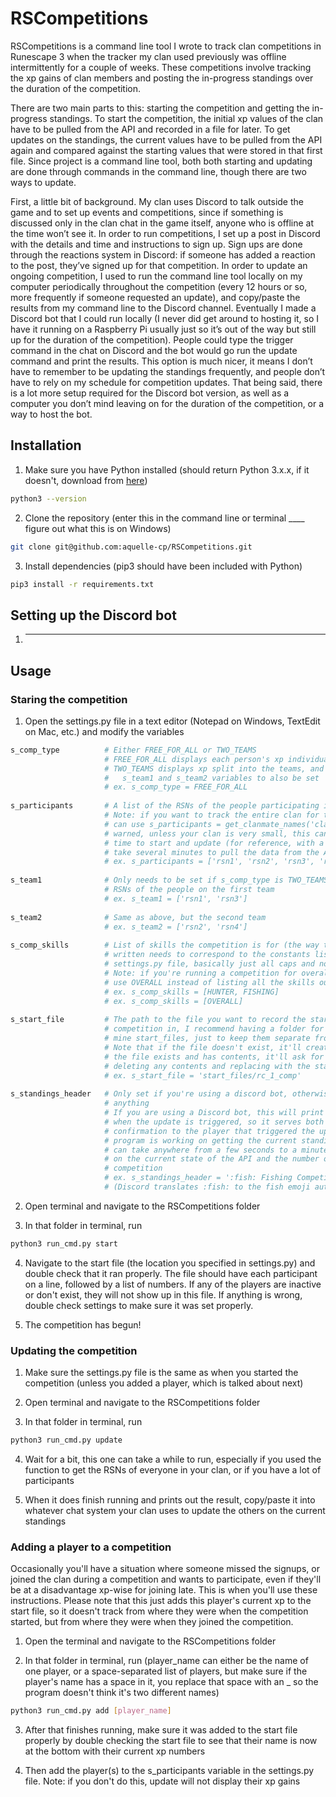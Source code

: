# RSCompetitions

RSCompetitions is a command line tool I wrote to track clan competitions in Runescape 3 when the tracker my clan used previously was offline intermittently for a couple of weeks. These competitions involve tracking the xp gains of clan members and posting the in-progress standings over the duration of the competition. 

There are two main parts to this: starting the competition and getting the in-progress standings. To start the competition, the initial xp values of the clan have to be pulled from the API and recorded in a file for later. To get updates on the standings, the current values have to be pulled from the API again and compared against the starting values that were stored in that first file. Since project is a command line tool, both both starting and updating are done through commands in the command line, though there are two ways to update.

First, a little bit of background. My clan uses Discord to talk outside the game and to set up events and competitions, since if something is discussed only in the clan chat in the game itself, anyone who is offline at the time won’t see it. In order to run competitions, I set up a post in Discord with the details and time and instructions to sign up. Sign ups are done through the reactions system in Discord: if someone has added a reaction to the post, they’ve signed up for that competition. In order to update an ongoing competition, I used to run the command line tool locally on my computer periodically throughout the competition (every 12 hours or so, more frequently if someone requested an update), and copy/paste the results from my command line to the Discord channel. Eventually I made a Discord bot that I could run locally (I never did get around to hosting it, so I have it running on a Raspberry Pi usually just so it’s out of the way but still up for the duration of the competition). People could type the trigger command in the chat on Discord and the bot would go run the update command and print the results. This option is much nicer, it means I don’t have to remember to be updating the standings frequently, and people don’t have to rely on my schedule for competition updates. That being said, there is a lot more setup required for the Discord bot version, as well as a computer you don’t mind leaving on for the duration of the competition, or a way to host the bot.

## Installation

1. Make sure you have Python installed (should return Python 3.x.x, if it doesn't, download from [here](https://www.python.org/downloads/))
```bash
python3 --version
```

2. Clone the repository (enter this in the command line or terminal ____ figure out what this is on Windows)
```bash
git clone git@github.com:aquelle-cp/RSCompetitions.git
```

3. Install dependencies (pip3 should have been included with Python)
```bash
pip3 install -r requirements.txt
```

## Setting up the Discord bot

1. ____

## Usage

### Staring the competition

1. Open the settings.py file in a text editor (Notepad on Windows, TextEdit on Mac, etc.) and modify the variables
```python
s_comp_type          # Either FREE_FOR_ALL or TWO_TEAMS
                     # FREE_FOR_ALL displays each person's xp individually
                     # TWO_TEAMS displays xp split into the teams, and requires the
                     #   s_team1 and s_team2 variables to also be set
                     # ex. s_comp_type = FREE_FOR_ALL
                     
s_participants       # A list of the RSNs of the people participating in the competition
                     # Note: if you want to track the entire clan for the competition, you
                     # can use s_participants = get_clanmate_names('clan name'), but be
                     # warned, unless your clan is very small, this can make it take a long
                     # time to start and update (for reference, with a clan of 40 it would
                     # take several minutes to pull the data from the API and update)
                     # ex. s_participants = ['rsn1', 'rsn2', 'rsn3', 'rsn4']
                     
s_team1              # Only needs to be set if s_comp_type is TWO_TEAMS, a list of the
                     # RSNs of the people on the first team
                     # ex. s_team1 = ['rsn1', 'rsn3']
                     
s_team2              # Same as above, but the second team
                     # ex. s_team2 = ['rsn2', 'rsn4']
                     
s_comp_skills        # List of skills the competition is for (the way the skills are
                     # written needs to correspond to the constants listed in the 
                     # settings.py file, basically just all caps and not in quotes)
                     # Note: if you're running a competition for overall xp (all skills),
                     # use OVERALL instead of listing all the skills out
                     # ex. s_comp_skills = [HUNTER, FISHING]
                     # ex. s_comp_skills = [OVERALL]
                     
s_start_file         # The path to the file you want to record the starting values for the
                     # competition in, I recommend having a folder for these files, I call
                     # mine start_files, just to keep them separate from the code
                     # Note that if the file doesn't exist, it'll create it for you, and if
                     # the file exists and has contents, it'll ask for confirmation before
                     # deleting any contents and replacing with the start files
                     # ex. s_start_file = 'start_files/rc_1_comp'
                     
s_standings_header   # Only set if you're using a discord bot, otherwise this won't do
                     # anything
                     # If you are using a Discord bot, this will print to the channel 
                     # when the update is triggered, so it serves both as a header and as
                     # confirmation to the player that triggered the update that the
                     # program is working on getting the current standings, since that
                     # can take anywhere from a few seconds to a minute or two depending
                     # on the current state of the API and the number of players in the
                     # competition
                     # ex. s_standings_header = ':fish: Fishing Competition Standings'
                     # (Discord translates :fish: to the fish emoji automatically)
```

2. Open terminal and navigate to the RSCompetitions folder

3. In that folder in terminal, run
```bash
python3 run_cmd.py start
```

4. Navigate to the start file (the location you specified in settings.py) and double check that it ran properly. The file should have each participant on a line, followed by a list of numbers. If any of the players are inactive or don't exist, they will not show up in this file. If anything is wrong, double check settings to make sure it was set properly.

5. The competition has begun!

### Updating the competition

1. Make sure the settings.py file is the same as when you started the competition (unless you added a player, which is talked about next)

2. Open terminal and navigate to the RSCompetitions folder

3. In that folder in terminal, run 
```bash
python3 run_cmd.py update
```

4. Wait for a bit, this one can take a while to run, especially if you used the function to get the RSNs of everyone in your clan, or if you have a lot of participants

5. When it does finish running and prints out the result, copy/paste it into whatever chat system your clan uses to update the others on the current standings

### Adding a player to a competition

Occasionally you'll have a situation where someone missed the signups, or joined the clan during a competition and wants to participate, even if they'll be at a disadvantage xp-wise for joining late. This is when you'll use these instructions. Please note that this just adds this player's current xp to the start file, so it doesn't track from where they were when the competition started, but from where they were when they joined the competition.

1. Open the terminal and navigate to the RSCompetitions folder

2. In that folder in terminal, run (player_name can either be the name of one player, or a space-separated list of players, but make sure if the player's name has a space in it, you replace that space with an _ so the program doesn't think it's two different names)
```bash
python3 run_cmd.py add [player_name]
```

3. After that finishes running, make sure it was added to the start file properly by double checking the start file to see that their name is now at the bottom with their current xp numbers

4. Then add the player(s) to the s_participants variable in the settings.py file. Note: if you don't do this, update will not display their xp gains





